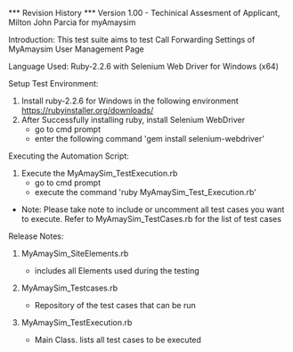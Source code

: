 *** Revision History ***
Version 1.00 - Techinical Assesment of Applicant, Milton John Parcia for myAmaysim 


Introduction:
This test suite aims to test Call Forwarding Settings of MyAmaysim User Management Page

Language Used: Ruby-2.2.6 with Selenium Web Driver for Windows (x64)

Setup Test Environment:
1. Install ruby-2.2.6 for Windows in the following environment
    https://rubyinstaller.org/downloads/
2. After Successfully installing ruby, install Selenium WebDriver
   - go to cmd prompt
   - enter the following command 'gem install selenium-webdriver'
   
Executing the Automation Script:
1. Execute the MyAmaySim_TestExecution.rb
   - go to cmd prompt
   - execute the command 'ruby MyAmaySim_Test_Execution.rb'
   
* Note: Please take note to include or uncomment all test cases you want to execute. Refer to MyAmaySim_TestCases.rb for the list of test cases

Release Notes:
1. MyAmaySim_SiteElements.rb
   - includes all Elements used during the testing

2. MyAmaySim_Testcases.rb
   - Repository of the test cases that can be run

3. MyAmaySim_TestExecution.rb
   - Main Class. lists all test cases to be executed
